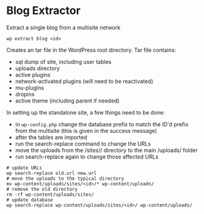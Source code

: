 Blog Extractor
==============

Extract a single blog from a multisite network

```
wp extract blog <id>
```

Creates an tar file in the WordPress root directory. Tar file contains:

 * sql dump of site, including user tables
 * uploads directory
 * active plugins
 * network-activated plugins (will need to be reactivated)
 * mu-plugins
 * dropins
 * active theme (including parent if needed)

In setting up the standalone site, a few things need to be done:

 * in `wp-config.php` change the database prefix to match the ID'd prefix from the multisite (this is given in the success message)
 * after the tables are imported
  * run the search-replace command to change the URLs
  * move the uploads from the /sites/<id>/ directory to the main /uploads/ folder
  * run search-replace again to change those affected URLs


```
# update URLs
wp search-replace old.url new.url
# move the uploads to the typical directory
mv wp-content/uploads/sites/<id>/* wp-content/uploads/
# remove the old directory
rm -rf wp-content/uploads/sites/
# update database
wp search-replace wp-content/uploads/sites/<id>/ wp-content/uploads/
```